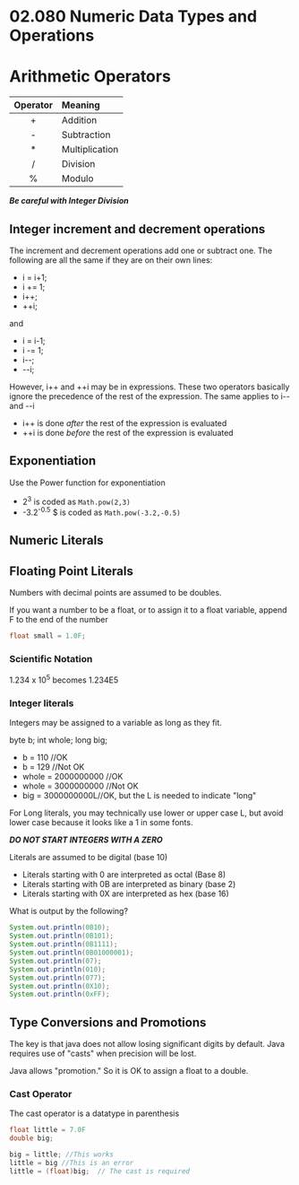 # 02.080 Numeric Data Types and Operations

# Arithmetic Operators

Operator|Meaning
:---:|:---
+|Addition
-|Subtraction
*|Multiplication
/|Division
%|Modulo

***Be careful with Integer Division***


## Integer increment and decrement operations

The increment and decrement operations add one or subtract one.  The following are all the same if they are on their own lines:

* i = i+1;
* i += 1;
* i++;
* ++i;

and

* i = i-1;
* i -= 1;
* i--;
* --i;

However, i++ and ++i may be in expressions.  These two operators basically ignore the precedence of the rest of the expression.  The same applies to i-- and --i

* i++ is done *after* the rest of the expression is evaluated
* ++i is done *before* the rest of the expression is evaluated


## Exponentiation

Use the Power function for exponentiation

*  2<sup>3</sup> is coded as `Math.pow(2,3)`
* -3.2<sup>-0.5</sup> $ is coded as `Math.pow(-3.2,-0.5)`

## Numeric Literals

## Floating Point Literals

Numbers with decimal points are assumed to be doubles.

If you want a number to be a float, or to assign it to a float variable, append F to the end of the number

``` java
float small = 1.0F;
```

### Scientific Notation

1.234 x 10<sup>5</sup> becomes 1.234E5

### Integer literals

Integers may be assigned to a variable as long as they fit.

byte b;
int whole;
long big;

* b = 110 //OK
* b = 129 //Not OK
* whole = 2000000000 //OK
* whole = 3000000000 //Not OK
* big = 3000000000L//OK, but the L is needed to indicate "long"

For Long literals, you may technically use lower or upper case L, but avoid lower case because it looks like a 1 in some fonts.

***DO NOT START INTEGERS WITH A ZERO***

Literals are assumed to be digital (base 10)

* Literals starting with 0 are interpreted as octal (Base 8)
* Literals starting with 0B are interpreted as binary (base 2)
* Literals starting with 0X are interpreted as hex (base 16)

What is output by the following?

```java
System.out.println(0B10);
System.out.println(0B101);
System.out.println(0B1111);
System.out.println(0B01000001);
System.out.println(07);
System.out.println(010);
System.out.println(077);
System.out.println(0X10);
System.out.println(0xFF);
```
## Type Conversions and Promotions

The key is that java does not allow losing significant digits by default.  Java requires use of "casts" when precision will be lost.

Java allows "promotion."  So it is OK to assign a float to a double.

### Cast Operator

The cast operator is a datatype in parenthesis

```java
float little = 7.0F
double big;

big = little; //This works
little = big //This is an error
little = (float)big;  // The cast is required
```

    
